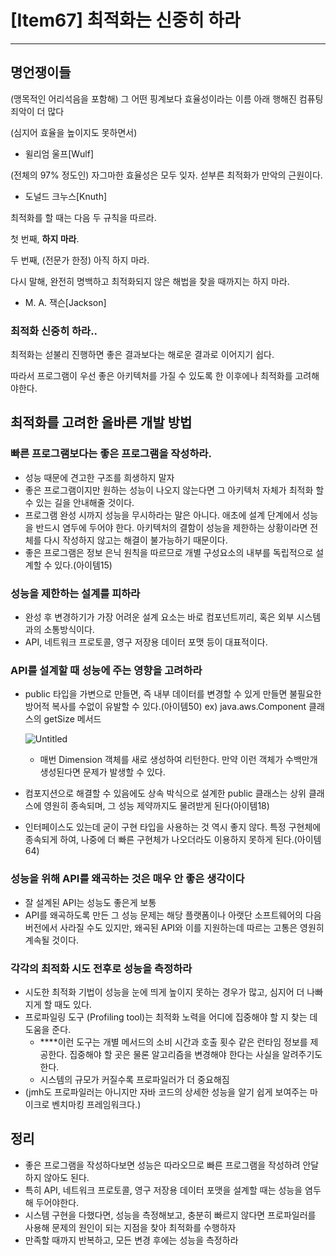 # [Item67] 최적화는 신중히 하라

---

## 명언쟁이들

(맹목적인 어리석음을 포함해) 그 어떤 핑계보다 효율성이라는 이름 아래 행해진 컴퓨팅 죄악이 더 많다

(심지어 효율을 높이지도 못하면서)
- 윌리엄 울프[Wulf]

(전체의 97% 정도인) 자그마한 효율성은 모두 잊자. 섣부른 최적화가 만악의 근원이다.
- 도널드 크누스[Knuth]

최적화를 할 때는 다음 두 규칙을 따르라.

첫 번째, **하지 마라**.

두 번째, (전문가 한정) 아직 하지 마라.

다시 말해, 완전히 명백하고 최적화되지 않은 해법을 찾을 때까지는 하지 마라.

- M. A. 잭슨[Jackson]

### 최적화 신중히 하라..

최적화는 섣불리 진행하면 좋은 결과보다는 해로운 결과로 이어지기 쉽다.

따라서 프로그램이 우선 좋은 아키텍처를 가질 수 있도록 한 이후에나 최적화를 고려해야한다.

## 최적화를 고려한 올바른 개발 방법

### 빠른 프로그램보다는 좋은 프로그램을 작성하라.

- 성능 때문에 견고한 구조를 희생하지 말자
- 좋은 프로그램이지만 원하는 성능이 나오지 않는다면 그 아키텍처 자체가 최적화 할 수 있는 길을 안내해줄 것이다.
- 프로그램 완성 시까지 성능을 무시하라는 말은 아니다.
  애초에 설계 단계에서 성능을 반드시 염두에 두어야 한다. 아키텍처의 결함이 성능을 제한하는 상황이라면 전체를 다시 작성하지 않고는 해결이 불가능하기 때문이다.
- 좋은 프로그램은 정보 은닉 원칙을 따르므로 개별 구성요소의 내부를 독립적으로 설계할 수 있다.(아이템15)

### 성능을 제한하는 설계를 피하라

- 완성 후 변경하기가 가장 어려운 설계 요소는 바로 컴포넌트끼리, 혹은 외부 시스템과의 소통방식이다.
- API, 네트워크 프로토콜, 영구 저장용 데이터 포맷 등이 대표적이다.

### API를 설계할 때 성능에 주는 영향을 고려하라

- public 타입을 가변으로 만들면, 즉 내부 데이터를 변경할 수 있게 만들면 불필요한 방어적 복사를 수없이 유발할 수 있다.(아이템50)
  ex) java.aws.Component 클래스의 getSize 메서드

  ![Untitled](https://s3-us-west-2.amazonaws.com/secure.notion-static.com/c29af90f-63bc-418d-b927-0ba064cc8c8b/Untitled.png)

  - 매번 Dimension 객체를 새로 생성하여 리턴한다. 만약 이런 객체가 수백만개 생성된다면 문제가 발생할 수 있다.
- 컴포지션으로 해결할 수 있음에도 상속 박식으로 설계한 public 클래스는 상위 클래스에 영원히 종속되며, 그 성능 제약까지도 물려받게 된다(아이템18)
- 인터페이스도 있는데 굳이 구현 타입을 사용하는 것 역시 좋지 않다. 특정 구현체에 종속되게 하여, 나중에 더 빠른 구현체가 나오더라도 이용하지 못하게 된다.(아이템64)

### 성능을 위해 API를 왜곡하는 것은 매우 안 좋은 생각이다

- 잘 설계된 API는 성능도 좋은게 보통
- API를 왜곡하도록 만든 그 성능 문제는 해당 플랫폼이나 아랫단 소프트웨어의 다음 버전에서 사라질 수도 있지만, 왜곡된 API와 이를 지원하는데 따르는 고통은 영원히 계속될 것이다.

### 각각의 최적화 시도 전후로 성능을 측정하라

- 시도한 최적화 기법이 성능을 눈에 띄게 높이지 못하는 경우가 많고, 심지어 더 나빠지게 할 때도 있다.
- 프로파일링 도구 (Profiling tool)는 최적화 노력을 어디에 집중해야 할 지 찾는 데 도움을 준다.
  - ****이런 도구는 개별 메서드의 소비 시간과 호출 횟수 같은 런타임 정보를 제공한다. 집중해야 할 곳은 물론 알고리즘을 변경해야 한다는 사실을 알려주기도 한다.
  - 시스템의 규모가 커질수록 프로파일러가 더 중요해짐
- (jmh도 프로파일러는 아니지만 자바 코드의 상세한 성능을 알기 쉽게 보여주는 마이크로 벤치마킹 프레임워크다.)

## 정리

- 좋은 프로그램을 작성하다보면 성능은 따라오므로 빠른 프로그램을 작성하려 안달하지 않아도 된다.
- 특히 API, 네트워크 프로토콜, 영구 저장용 데이터 포맷을 설계할 때는 성능을 염두해 두어야한다.
- 시스템 구현을 다했다면, 성능을 측정해보고, 충분히 빠르지 않다면 프로파일러를 사용해 문제의 원인이 되는 지점을 찾아 최적화를 수행하자
- 만족할 때까지 반복하고, 모든 변경 후에는 성능을 측정하라